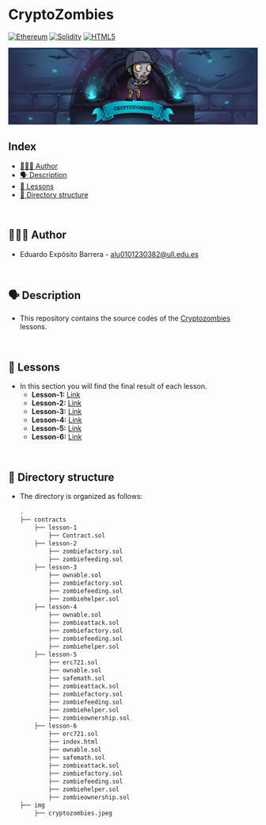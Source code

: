 # CryptoZombies
[![Ethereum](https://img.shields.io/badge/Ethereum-3C3C3D?style=for-the-badge&logo=Ethereum&logoColor=white)](https://ethereum.org/es/)
[![Solidity](https://img.shields.io/badge/Solidity-%23363636.svg?style=for-the-badge&logo=solidity&logoColor=white)](https://solidity-es.readthedocs.io/es/latest/)
[![HTML5](https://img.shields.io/badge/html5-%23E34F26.svg?style=for-the-badge&logo=html5&logoColor=white)](https://html.spec.whatwg.org/multipage/)


![CryptoZombies](./img/cryptozombies.jpeg)

## Index
- [👨🏼‍💻 Author](#-author)
- [🗣 Description](#-description)
- [🔎 Lessons](#-lessons)
- [📝 Directory structure](#-directory-structure)

<br />

## 👨🏼‍💻 Author
  - Eduardo Expósito Barrera - alu0101230382@ull.edu.es

<br />

## 🗣 Description
  - This repository contains the source codes of the [Cryptozombies](https://cryptozombies.io/en/) lessons.

<br />

## 🔎 Lessons
- In this section you will find the final result of each lesson.
  - **Lesson-1:** [Link](https://share.cryptozombies.io/es/lesson/1/share/Edu)
  - **Lesson-2:** [Link](https://share.cryptozombies.io/es/lesson/2/share/Edu?id=Y3p8MTk2NTYx)
  - **Lesson-3:** [Link](https://share.cryptozombies.io/es/lesson/3/share/Edu?id=Y3p8MTk2NTYx)
  - **Lesson-4:** [Link](https://share.cryptozombies.io/es/lesson/4/share/Edu?id=WyJjenwxOTY1NjEiLDEsMTRd)
  - **Lesson-5:** [Link](https://share.cryptozombies.io/es/lesson/5/share/H4XF13LD_MORRIS_%F0%9F%92%AF%F0%9F%92%AF%F0%9F%98%8E%F0%9F%92%AF%F0%9F%92%AF?id=Y3p8MTk2NTYx)
  - **Lesson-6:** [Link](https://share.cryptozombies.io/es/lesson/6/share/The_Phantom_of_Web3?id=Y3p8MTk2NTYx)

<br />

## 📝 Directory structure
- The directory is organized as follows:
  
      .
      ├── contracts
          ├── lesson-1
              ├── Contract.sol
          ├── lesson-2
              ├── zombiefactory.sol
              ├── zombiefeeding.sol
          ├── lesson-3
              ├── ownable.sol
              ├── zombiefactory.sol
              ├── zombiefeeding.sol
              ├── zombiehelper.sol
          ├── lesson-4
              ├── ownable.sol
              ├── zombieattack.sol
              ├── zombiefactory.sol
              ├── zombiefeeding.sol
              ├── zombiehelper.sol
          ├── lesson-5
              ├── erc721.sol
              ├── ownable.sol
              ├── safemath.sol
              ├── zombieattack.sol
              ├── zombiefactory.sol
              ├── zombiefeeding.sol
              ├── zombiehelper.sol
              ├── zombieownership.sol
          ├── lesson-6
              ├── erc721.sol
              ├── index.html
              ├── ownable.sol
              ├── safemath.sol
              ├── zombieattack.sol
              ├── zombiefactory.sol
              ├── zombiefeeding.sol
              ├── zombiehelper.sol
              ├── zombieownership.sol
      ├── img
          ├── cryptozombies.jpeg
